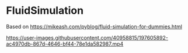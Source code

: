 # FluidSimulation

Based on https://mikeash.com/pyblog/fluid-simulation-for-dummies.html


https://user-images.githubusercontent.com/40958815/197605892-ac4970db-867d-4646-bf44-78e1da582987.mp4

